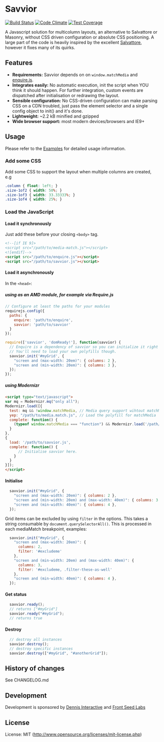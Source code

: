# Savvior

[![Build Status](https://travis-ci.org/attila/savvior.svg?branch=prototype)](https://travis-ci.org/attila/savvior) [![Code Climate](https://codeclimate.com/github/attila/savvior/badges/gpa.svg)](https://codeclimate.com/github/attila/savvior) [![Test Coverage](https://codeclimate.com/github/attila/savvior/badges/coverage.svg)](https://codeclimate.com/github/attila/savvior)

A Javascript solution for multicolumn layouts, an alternative to Salvattore or Masonry, without CSS driven configuration or absolute CSS positioning. A large part of the code is heavily inspired by the excellent [Salvattore](http://salvattore.com), however it fixes many of its quirks.

## Features

* __Requirements:__ Savvior depends on on `window.matchMedia` and [enquire.js](http://wicky.nillia.ms/enquire.js/).
* __Integrates easily:__ No automatic execution, init the script when YOU think it should happen. For further integration, custom events are dispatched after initialisation or redrawing the layout.
* __Sensible configuration:__ No CSS-driven configuration can make parsing CSS on a CDN troubled, just pass the element selector and a single config object to init() and it's done.
* __Lightweight:__ ~2.2 kB minified and gzipped
* __Wide browser support:__ most modern devices/browsers and IE9+

## Usage

Please refer to the [Examples](https://github.com/attila/savvior-examples) for detailed usage information.

### Add some CSS

Add some CSS to support the layout when multiple columns are created, e.g

````css
.column { float: left; }
.size-1of2 { width: 50%; }
.size-1of3 { width: 33.33333%; }
.size-1of4 { width: 25%; }
````

### Load the JavaScript

#### Load it synchronously

Just add these before your closing `<body>` tag.

````html
<!--[if IE 9]>
<script src="/path/to/media-match.js"></script>
<![endif]-->
<script src="/path/to/enquire.js"></script>
<script src="/path/to/savvior.js"></script>
````

#### Load it asynchronously

In the `<head>`:

##### using as an AMD module, for example via Require.js

````javascript
// Configure at least the paths for your modules
requirejs.config({
  paths: {
    enquire: 'path/to/enquire',
    savvior: 'path/to/savvior'
  }
});

require(['savvior', 'domReady!'], function(savvior) {
  // Enquire is a dependency of savvior so you can initialize it right here.
  // You'll need to load your own polyfills though.
  savvior.init('#myGrid', {
    "screen and (max-width: 20em)": { columns: 2 },
    "screen and (min-width: 20em)": { columns: 3 },
  });
});
````

##### using Modernizr

````html
<script type="text/javascript">
var mq = Modernizr.mq("only all");
Modernizr.load([{
  test: mq && !window.matchMedia, // Media query support wihtout matchMedia support.
  yep: "/path/to/media.match.js", // Load the polyfill for matchMedia
  complete: function() {
    (typeof window.matchMedia === "function") && Modernizr.load('/path/to/enquire.js');
  }
},
{
  load: '/path/to/savvior.js',
  complete: function() {
      // Initialise savvior here.
    }
  }
}]);
</script>
````


#### Initialise

````javascript
  savvior.init("#myGrid", {
    "screen and (max-width: 20em)": { columns: 2 },
    "screen and (min-width: 20em) and (max-width: 40em)": { columns: 3 },
    "screen and (min-width: 40em)": { columns: 4 },
  });
````

Grid items can be excluded by using `filter` in the options. This takes a
string consumable by `document.querySelectorAll()`. This is processed in each
mediaMatch breakpoint, examples:

````javascript
  savvior.init("#myGrid", {
    "screen and (max-width: 20em)": {
      columns: 2,
      filter: '#excludeme'
    },
    "screen and (min-width: 20em) and (max-width: 40em)": {
      columns: 3,
      filter: '#excludeme, .filter-these-as-well'
    },
    "screen and (min-width: 40em)": { columns: 4 },
  });
````

#### Get status

````javascript
  savvior.ready();
  // returns ["#myGrid"]
  savvior.ready("#myGrid");
  // returns true
````

#### Destroy

````javascript
  // destroy all instances
  savvior.destroy();
  // destroy specific instances
  savvior.destroy(["#myGrid", "#anotherGrid"]);
````

## History of changes

See CHANGELOG.md

## Development

Development is sponsored by [Dennis Interactive](http://www.dennis.co.uk/) and [Front Seed Labs](http://frontseed.com/)

## License

License: MIT (http://www.opensource.org/licenses/mit-license.php)
